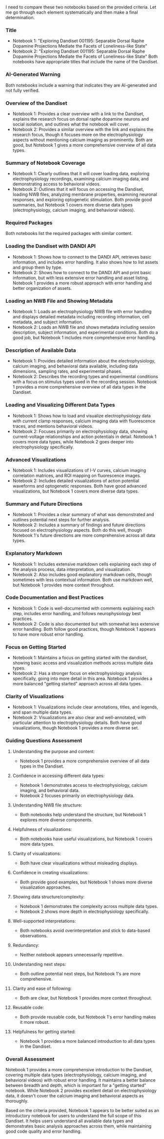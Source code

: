 I need to compare these two notebooks based on the provided criteria. Let me go through each element systematically and then make a final determination.

### Title
- Notebook 1: "Exploring Dandiset 001195: Separable Dorsal Raphe Dopamine Projections Mediate the Facets of Loneliness-like State"
- Notebook 2: "Exploring Dandiset 001195: Separable Dorsal Raphe Dopamine Projections Mediate the Facets of Loneliness-like State"
Both notebooks have appropriate titles that include the name of the Dandiset.

### AI-Generated Warning
Both notebooks include a warning that indicates they are AI-generated and not fully verified.

### Overview of the Dandiset
- Notebook 1: Provides a clear overview with a link to the Dandiset, explains the research focus on dorsal raphe dopamine neurons and social isolation, and outlines what the notebook will cover.
- Notebook 2: Provides a similar overview with the link and explains the research focus, though it focuses more on the electrophysiology aspects without mentioning calcium imaging as prominently.
Both are good, but Notebook 1 gives a more comprehensive overview of all data types.

### Summary of Notebook Coverage
- Notebook 1: Clearly outlines that it will cover loading data, exploring electrophysiology recordings, examining calcium imaging data, and demonstrating access to behavioral videos.
- Notebook 2: Outlines that it will focus on accessing the Dandiset, loading NWB files, analyzing membrane properties, examining neuronal responses, and exploring optogenetic stimulation.
Both provide good summaries, but Notebook 1 covers more diverse data types (electrophysiology, calcium imaging, and behavioral videos).

### Required Packages
Both notebooks list the required packages with similar content.

### Loading the Dandiset with DANDI API
- Notebook 1: Shows how to connect to the DANDI API, retrieves basic information, and includes error handling. It also shows how to list assets and group them by type.
- Notebook 2: Shows how to connect to the DANDI API and print basic information, but with less extensive error handling and asset listing.
Notebook 1 provides a more robust approach with error handling and better organization of assets.

### Loading an NWB File and Showing Metadata
- Notebook 1: Loads an electrophysiology NWB file with error handling and displays detailed metadata including recording information, cell metadata, and subject information.
- Notebook 2: Loads an NWB file and shows metadata including session description, subject information, and experimental conditions.
Both do a good job, but Notebook 1 includes more comprehensive error handling.

### Description of Available Data
- Notebook 1: Provides detailed information about the electrophysiology, calcium imaging, and behavioral data available, including data dimensions, sampling rates, and experimental phases.
- Notebook 2: Describes the recording types and experimental conditions with a focus on stimulus types used in the recording session.
Notebook 1 provides a more comprehensive overview of all data types in the Dandiset.

### Loading and Visualizing Different Data Types
- Notebook 1: Shows how to load and visualize electrophysiology data with current clamp responses, calcium imaging data with fluorescence traces, and mentions behavioral videos.
- Notebook 2: Focuses primarily on electrophysiology data, showing current-voltage relationships and action potentials in detail.
Notebook 1 covers more data types, while Notebook 2 goes deeper into electrophysiology specifically.

### Advanced Visualizations
- Notebook 1: Includes visualizations of I-V curves, calcium imaging correlation matrices, and ROI mapping on fluorescence images.
- Notebook 2: Includes detailed visualizations of action potential waveforms and optogenetic responses.
Both have good advanced visualizations, but Notebook 1 covers more diverse data types.

### Summary and Future Directions
- Notebook 1: Provides a clear summary of what was demonstrated and outlines potential next steps for further analysis.
- Notebook 2: Includes a summary of findings and future directions focused on electrophysiology aspects.
Both do this well, though Notebook 1's future directions are more comprehensive across all data types.

### Explanatory Markdown
- Notebook 1: Includes extensive markdown cells explaining each step of the analysis process, data interpretation, and visualization.
- Notebook 2: Also includes good explanatory markdown cells, though sometimes with less contextual information.
Both use markdown well, but Notebook 1 provides more context throughout.

### Code Documentation and Best Practices
- Notebook 1: Code is well-documented with comments explaining each step, includes error handling, and follows neurophysiology best practices.
- Notebook 2: Code is also documented but with somewhat less extensive error handling.
Both follow good practices, though Notebook 1 appears to have more robust error handling.

### Focus on Getting Started
- Notebook 1: Maintains a focus on getting started with the dandiset, showing basic access and visualization methods across multiple data types.
- Notebook 2: Has a stronger focus on electrophysiology analysis specifically, going into more detail in this area.
Notebook 1 provides a more balanced "getting started" approach across all data types.

### Clarity of Visualizations
- Notebook 1: Visualizations include clear annotations, titles, and legends, and span multiple data types.
- Notebook 2: Visualizations are also clear and well-annotated, with particular attention to electrophysiology details.
Both have good visualizations, though Notebook 1 provides a more diverse set.

### Guiding Questions Assessment

1. Understanding the purpose and content:
   - Notebook 1 provides a more comprehensive overview of all data types in the Dandiset.
   
2. Confidence in accessing different data types:
   - Notebook 1 demonstrates access to electrophysiology, calcium imaging, and behavioral data.
   - Notebook 2 focuses primarily on electrophysiology data.
   
3. Understanding NWB file structure:
   - Both notebooks help understand the structure, but Notebook 1 explores more diverse components.
   
4. Helpfulness of visualizations:
   - Both notebooks have useful visualizations, but Notebook 1 covers more data types.
   
5. Clarity of visualizations:
   - Both have clear visualizations without misleading displays.
   
6. Confidence in creating visualizations:
   - Both provide good examples, but Notebook 1 shows more diverse visualization approaches.
   
7. Showing data structure/complexity:
   - Notebook 1 demonstrates the complexity across multiple data types.
   - Notebook 2 shows more depth in electrophysiology specifically.
   
8. Well-supported interpretations:
   - Both notebooks avoid overinterpretation and stick to data-based observations.
   
9. Redundancy:
   - Neither notebook appears unnecessarily repetitive.
   
10. Understanding next steps:
    - Both outline potential next steps, but Notebook 1's are more comprehensive.
    
11. Clarity and ease of following:
    - Both are clear, but Notebook 1 provides more context throughout.
    
12. Reusable code:
    - Both provide reusable code, but Notebook 1's error handling makes it more robust.
    
13. Helpfulness for getting started:
    - Notebook 1 provides a more balanced introduction to all data types in the Dandiset.

### Overall Assessment

Notebook 1 provides a more comprehensive introduction to the Dandiset, covering multiple data types (electrophysiology, calcium imaging, and behavioral videos) with robust error handling. It maintains a better balance between breadth and depth, which is important for a "getting started" notebook. While Notebook 2 provides excellent detail on electrophysiology data, it doesn't cover the calcium imaging and behavioral aspects as thoroughly.

Based on the criteria provided, Notebook 1 appears to be better suited as an introductory notebook for users to understand the full scope of this Dandiset. It helps users understand all available data types and demonstrates basic analysis approaches across them, while maintaining good code quality and error handling.